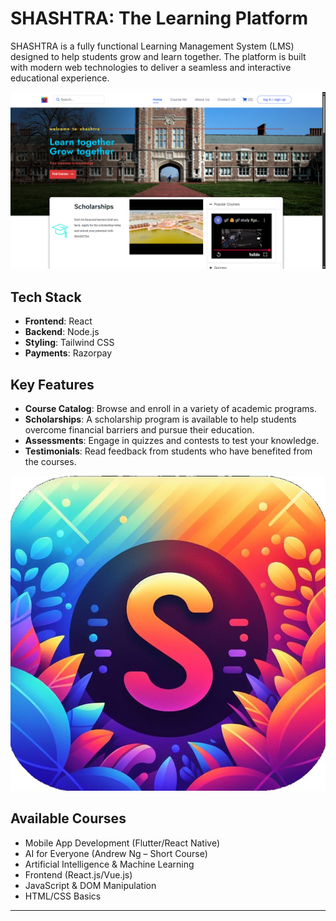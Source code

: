 # SHASHTRA: The Learning Platform

SHASHTRA is a fully functional Learning Management System (LMS) designed to help students grow and learn together. The platform is built with modern web technologies to deliver a seamless and interactive educational experience.


![image alt](https://github.com/rakeshsoniiii/Shashstra.lms/blob/main/Screenshot%20(184).png?raw=true
)




## Tech Stack

* **Frontend**: React
* **Backend**: Node.js
* **Styling**: Tailwind CSS
* **Payments**: Razorpay

## Key Features

* **Course Catalog**: Browse and enroll in a variety of academic programs.
* **Scholarships**: A scholarship program is available to help students overcome financial barriers and pursue their education.
* **Assessments**: Engage in quizzes and contests to test your knowledge.
* **Testimonials**: Read feedback from students who have benefited from the courses.

![image alt](https://github.com/rakeshsoniiii/Shashstra.lms/blob/main/SHASHTRA%20icon.jpg?raw=true)

## Available Courses

* Mobile App Development (Flutter/React Native)
* AI for Everyone (Andrew Ng – Short Course)
* Artificial Intelligence & Machine Learning
* Frontend (React.js/Vue.js)
* JavaScript & DOM Manipulation
* HTML/CSS Basics

***
